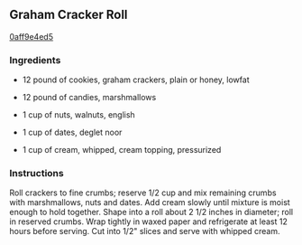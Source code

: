 ## Graham Cracker Roll

[0aff9e4ed5](http://www.food.com/recipe/graham-cracker-roll-357761)

### Ingredients

 - 12 pound of cookies, graham crackers, plain or honey, lowfat

 - 12 pound of candies, marshmallows

 - 1 cup of nuts, walnuts, english

 - 1 cup of dates, deglet noor

 - 1 cup of cream, whipped, cream topping, pressurized

### Instructions

Roll crackers to fine crumbs; reserve 1/2 cup and mix remaining crumbs with marshmallows, nuts and dates. Add cream slowly until mixture is moist enough to hold together. Shape into a roll about 2 1/2 inches in diameter; roll in reserved crumbs. Wrap tightly in waxed paper and refrigerate at least 12 hours before serving. Cut into 1/2" slices and serve with whipped cream.